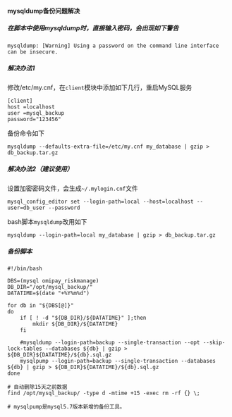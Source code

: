 #### mysqldump备份问题解决

##### 在脚本中使用mysqldump时，直接输入密码，会出现如下警告

```shell
mysqldump: [Warning] Using a password on the command line interface can be insecure.
```

##### 解决办法1

修改/etc/my.cnf，在`client`模块中添加如下几行，重启MySQL服务

```
[client]
host =localhost
user =mysql_backup
password="123456"
```

备份命令如下

```shell
mysqldump --defaults-extra-file=/etc/my.cnf my_database | gzip > db_backup.tar.gz
```

##### 解决办法2（建议使用）

设置加密密码文件，会生成`~/.mylogin.cnf`文件

```shell
mysql_config_editor set --login-path=local --host=localhost --user=db_user --password
```

bash脚本`mysqldump`改用如下

```shell
mysqldump --login-path=local my_database | gzip > db_backup.tar.gz
```

##### 备份脚本

```shell
#!/bin/bash

DBS=(mysql omipay_riskmanage)
DB_DIR="/opt/mysql_backup/"
DATATIME=$(date "+%Y%m%d")

for db in "${DBS[@]}"
do
    if [ ! -d "${DB_DIR}/${DATATIME}" ];then
        mkdir ${DB_DIR}/${DATATIME}
    fi

    #mysqldump --login-path=backup --single-transaction --opt --skip-lock-tables --databases ${db} | gzip > ${DB_DIR}${DATATIME}/${db}.sql.gz
    mysqlpump --login-path=backup --single-transaction --databases ${db} | gzip > ${DB_DIR}${DATATIME}/${db}.sql.gz
done

# 自动删除15天之前数据
find /opt/mysql_backup/ -type d -mtime +15 -exec rm -rf {} \;

# mysqlpump是mysql5.7版本新增的备份工具。
```

